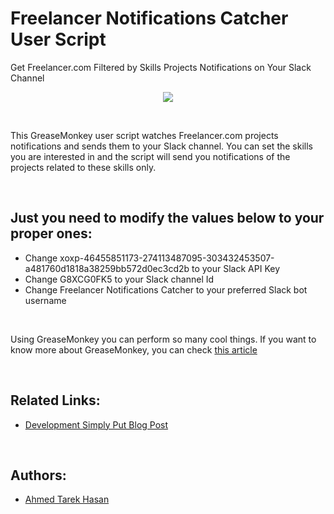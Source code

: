 # Freelancer Notifications Catcher User Script
Get Freelancer.com Filtered by Skills Projects Notifications on Your Slack Channel

<p align="center">
  <img src="https://i.imgur.com/mdflchD.png">
</p>

<br/>

This GreaseMonkey user script watches Freelancer.com projects notifications and sends them to your Slack channel. You can set the skills you are interested in and the script will send you notifications of the projects related to these skills only.

<br/>

## Just you need to modify the values below to your proper ones:
* Change xoxp-46455851173-274113487095-303432453507-a481760d1818a38259bb572d0ec3cd2b to your Slack API Key
* Change G8XCG0FK5 to your Slack channel Id
* Change Freelancer Notifications Catcher to your preferred Slack bot username

<br/>

Using GreaseMonkey you can perform so many cool things. If you want to know more about GreaseMonkey, you can check [this article](http://developmentsimplyput.blogspot.com/2013/03/having-fun-with-javascript-and.html)

<br/>

## Related Links:
* [Development Simply Put Blog Post](http://developmentsimplyput.blogspot.com/2013/03/having-fun-with-javascript-and.html)

<br/>

## Authors:
* [Ahmed Tarek Hasan](https://linkedin.com/in/atarekhasan)

